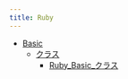 ```yaml
---
title: Ruby
---
```



- [Basic](/n/PGM/Ruby/Basic/index.md)
    - [クラス](/n/PGM/Ruby/Basic/クラス/index.md)
        - [Ruby_Basic_クラス](/d/2022/05/18/Ruby_Basic_クラス.md)




